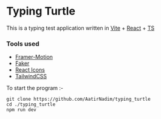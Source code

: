 # Typing Turtle

This is a typing test application written in [Vite](https://vitejs.dev/) + [React](https://react.dev) + [TS](https://www.typescriptlang.org/)



### Tools used

- [Framer-Motion](https://www.framer.com/motion/)
- [Faker](https://fakerjs.dev/)
- [React Icons](https://react-icons.github.io/react-icons/)
- [TailwindCSS](https://tailwindcss.com/)

To start the program :-


```
git clone https://github.com/AatirNadim/typing_turtle
cd ./typing_turtle
npm run dev
```

